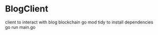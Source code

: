 # BlogClient
client to interact with blog blockchain
go mod tidy to install dependencies<br/>
go run main.go<br/>
